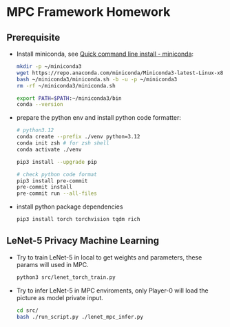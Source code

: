 # MPC Framework Homework

## Prerequisite

- Install miniconda, see [Quick command line install - miniconda](https://docs.anaconda.com/free/miniconda/#quick-command-line-install):

  ```bash
  mkdir -p ~/miniconda3
  wget https://repo.anaconda.com/miniconda/Miniconda3-latest-Linux-x86_64.sh -O ~/miniconda3/miniconda.sh
  bash ~/miniconda3/miniconda.sh -b -u -p ~/miniconda3
  rm -rf ~/miniconda3/miniconda.sh

  export PATH=$PATH:~/miniconda3/bin
  conda --version
  ```

- prepare the python env and install python code formatter:

  ```bash
  # python3.12
  conda create --prefix ./venv python=3.12
  conda init zsh # for zsh shell
  conda activate ./venv

  pip3 install --upgrade pip
  
  # check python code format
  pip3 install pre-commit
  pre-commit install
  pre-commit run --all-files
  ```

- install python package dependencies

  ```bash
  pip3 install torch torchvision tqdm rich
  ```

## LeNet-5 Privacy Machine Learning

- Try to train LeNet-5 in local to get weights and parameters, these params will used in MPC.

  ```bash
  python3 src/lenet_torch_train.py
  ```

- Try to infer LeNet-5 in MPC enviroments, only Player-0 will load the picture as model private input.

  ```bash
  cd src/
  bash ./run_script.py ./lenet_mpc_infer.py
  ```
